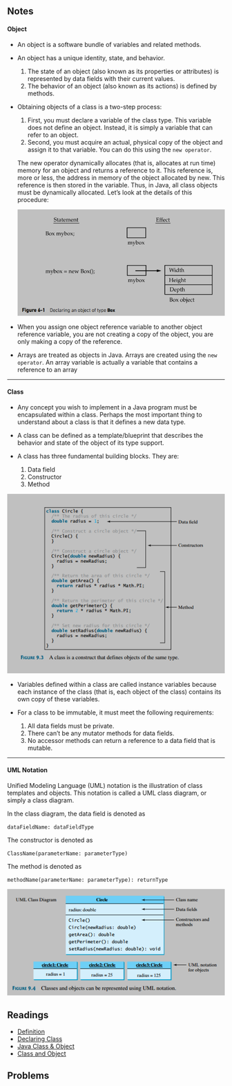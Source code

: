 ## Notes

#### Object

* An object is a software bundle of variables and related methods.

* An object has a unique identity, state, and behavior.
    1. The state of an object (also known as its properties or attributes) is represented by data fields with their current values.
    2. The behavior of an object (also known as its actions) is defined by methods.

* Obtaining objects of a class is a two-step process:
    1. First, you must declare a variable of the class type. This variable does not define an object. Instead, it is simply a variable that can refer to an object.
    2. Second, you must acquire an actual, physical copy of the object and assign it to that variable. You can do this using the ```new operator```.

    The new operator dynamically allocates (that is, allocates at run time) memory for an object and returns a reference to it. This reference is, more or less, the address in memory of the object allocated by new. This reference is then stored in the variable. Thus, in Java, all class objects must be dynamically allocated. Let’s look at the details of this procedure:

    ![New Operator](../../images/new_operator.png)

* When you assign one object reference variable to another object reference variable, you are not creating a copy of the object, you are only making a copy of the reference.

* Arrays are treated as objects in Java. Arrays are created using the ```new operator```. An array variable is actually a variable that contains a reference to an array

---

#### Class

* Any concept you wish to implement in a Java program must be encapsulated within a class. Perhaps the most important thing to understand about a class is that it defines a new data type.

* A class can be defined as a template/blueprint that describes the behavior and state of the object of its type support.

* A class has three fundamental building blocks. They are:
    1. Data field
    2. Constructor
    3. Method

![Class Picture](class.png)

* Variables defined within a class are called instance variables because each instance of the class (that is, each object of the class) contains its own copy of these variables.

* For a class to be immutable, it must meet the following requirements:
    1. All data fields must be private.
    2. There can’t be any mutator methods for data fields.
    3. No accessor methods can return a reference to a data field that is mutable.

---

#### UML Notation

Unified Modeling Language (UML) notation is the illustration of class templates and objects. This notation is called a UML class diagram, or simply a class diagram.

In the class diagram, the data field is denoted as
```
dataFieldName: dataFieldType
```
The constructor is denoted as
```
ClassName(parameterName: parameterType)
```
The method is denoted as
```
methodName(parameterName: parameterType): returnType
```

![UML](uml.png)



## Readings

* [Definition](https://stackoverflow.com/questions/3686647/whats-the-best-way-to-define-the-words-class-and-object-to-someone-who-hasn)
* [Declaring Class](https://docs.oracle.com/javase/tutorial/java/javaOO/classdecl.html)
* [Java Class & Object](https://www.tutorialspoint.com/java/java_object_classes.htm)
* [Class and Object](http://www.geeksforgeeks.org/classes-objects-java/)




## Problems
